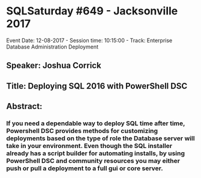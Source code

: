 # SQLSaturday #649 - Jacksonville 2017
Event Date: 12-08-2017 - Session time: 10:15:00 - Track: Enterprise Database Administration  Deployment
## Speaker: Joshua Corrick
## Title: Deploying SQL 2016 with PowerShell DSC
## Abstract:
### If you need a dependable way to deploy SQL time after time, Powershell DSC provides methods for customizing deployments based on the type of role the Database server will take in your environment. Even though the SQL installer already has a script builder for automating installs, by using PowerShell DSC and community resources  you may either push or pull a deployment to a full gui or core server.
